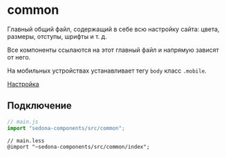 # common

Главный общий файл, содержащий в себе всю настройку сайта: цвета, размеры, отступы, шрифты и т. д.

Все компоненты ссылаются на этот главный файл и напрямую зависят от него.

На мобильных устройствах устанавливает тегу `body` класс `.mobile`.

[Настройка](https://github.com/getsedona/sedona-components/blob/master/src/common/variables.less)

## Подключение

```js
// main.js
import "sedona-components/src/common";
```

```less
// main.less
@import "~sedona-components/src/common/index";
```
